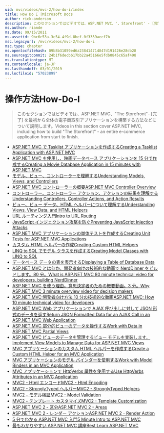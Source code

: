 ```yaml
---
uid: mvc/videos/mvc-2/how-do-i/index
title: How Do I |Microsoft Docs
author: rick-anderson
description: このセクションではビデオでは、ASP.NET MVC、'、Storefront' - [完了] を最初から全体の電子商取引アプリケーションを構築する方法などについて説明します。
ms.author: riande
ms.date: 09/15/2011
ms.assetid: 9bc6c53a-3e54-4f9d-8bef-0f3359aecf7b
msc.legacyurl: /mvc/videos/mvc-2/how-do-i
msc.type: chapter
ms.openlocfilehash: 09b8b31059ed6a238414714847d191426e28db28
ms.sourcegitcommit: 24b1f6decbb17bb22a45166e5fdb0845c65af498
ms.translationtype: MT
ms.contentlocale: ja-JP
ms.lasthandoff: 03/01/2019
ms.locfileid: "57023899"
---
```

<a name="how-do-i"></a><span data-ttu-id="d57bb-103">操作方法</span><span class="sxs-lookup"><span data-stu-id="d57bb-103">How-Do-I</span></span>
====================
> <span data-ttu-id="d57bb-104">このセクションではビデオでは、ASP.NET MVC、"The Storefront"- [完了] を最初から全体の電子商取引アプリケーションを構築する方法などについて説明します。</span><span class="sxs-lookup"><span data-stu-id="d57bb-104">Videos in this section cover ASP.NET MVC, including how to build "The Storefront" - an entire e-commerce application from start to finish.</span></span>


- [<span data-ttu-id="d57bb-105">ASP.NET MVC で Tasklist アプリケーションを作成する</span><span class="sxs-lookup"><span data-stu-id="d57bb-105">Creating a Tasklist Application with ASP.NET MVC</span></span>](creating-a-tasklist-application-with-aspnet-mvc.md)
- [<span data-ttu-id="d57bb-106">ASP.NET MVC を使用し、映画データベース アプリケーションを 15 分で作成する</span><span class="sxs-lookup"><span data-stu-id="d57bb-106">Creating a Movie Database Application in 15 minutes with ASP.NET MVC</span></span>](creating-a-movie-database-application-in-15-minutes-with-aspnet-mvc.md)
- [<span data-ttu-id="d57bb-107">モデル、ビュー、コントローラーを理解する</span><span class="sxs-lookup"><span data-stu-id="d57bb-107">Understanding Models, Views, and Controllers</span></span>](understanding-models-views-and-controllers.md)
- [<span data-ttu-id="d57bb-108">ASP.NET MVC コントローラーの概要</span><span class="sxs-lookup"><span data-stu-id="d57bb-108">ASP.NET MVC Controller Overview</span></span>](aspnet-mvc-controller-overview.md)
- [<span data-ttu-id="d57bb-109">コントローラー、コントローラー アクション、アクションの結果を理解する</span><span class="sxs-lookup"><span data-stu-id="d57bb-109">Understanding Controllers, Controller Actions, and Action Results</span></span>](understanding-controllers-controller-actions-and-action-results.md)
- [<span data-ttu-id="d57bb-110">ビュー、ビュー データ、HTML ヘルパーについて理解する</span><span class="sxs-lookup"><span data-stu-id="d57bb-110">Understanding Views, View Data, and HTML Helpers</span></span>](understanding-views-view-data-and-html-helpers.md)
- [<span data-ttu-id="d57bb-111">URL ルーティング入門</span><span class="sxs-lookup"><span data-stu-id="d57bb-111">Intro to URL Routing</span></span>](an-introduction-to-url-routing.md)
- [<span data-ttu-id="d57bb-112">JavaScript インジェクション攻撃を防ぐ</span><span class="sxs-lookup"><span data-stu-id="d57bb-112">Preventing JavaScript Injection Attacks</span></span>](preventing-javascript-injection-attacks.md)
- [<span data-ttu-id="d57bb-113">ASP.NET MVC アプリケーションの単体テストを作成する</span><span class="sxs-lookup"><span data-stu-id="d57bb-113">Creating Unit Tests for ASP.NET MVC Applications</span></span>](creating-unit-tests-for-aspnet-mvc-applications.md)
- [<span data-ttu-id="d57bb-114">カスタム HTML ヘルパーの作成</span><span class="sxs-lookup"><span data-stu-id="d57bb-114">Creating Custom HTML Helpers</span></span>](creating-custom-html-helpers.md)
- [<span data-ttu-id="d57bb-115">LINQ to SQL でモデル クラスを作成する</span><span class="sxs-lookup"><span data-stu-id="d57bb-115">Creating Model Classes with LINQ to SQL</span></span>](creating-model-classes-with-linq-to-sql.md)
- [<span data-ttu-id="d57bb-116">データベース データの表を表示する</span><span class="sxs-lookup"><span data-stu-id="d57bb-116">Displaying a Table of Database Data</span></span>](displaying-a-table-of-database-data.md)
- [<span data-ttu-id="d57bb-117">ASP.NET MVC とは何か。開発者向けの技術的な動画で NerdDinner をビルドします。80 分。</span><span class="sxs-lookup"><span data-stu-id="d57bb-117">What is ASP.NET MVC 80 minute technical video for developers, building NerdDinner</span></span>](what-is-aspnet-mvc-80-minute-technical-video-for-developers-building-nerddinner.md)
- [<span data-ttu-id="d57bb-118">ASP.NET MVC を使う理由。意思決定者のための概要動画。3 分。</span><span class="sxs-lookup"><span data-stu-id="d57bb-118">Why ASP.NET MVC 3 minute overview video for decision makers</span></span>](why-aspnet-mvc-3-minute-overview-video-for-decision-makers.md)
- [<span data-ttu-id="d57bb-119">ASP.NET MVC:開発者向け方法 10 分の技術的な動画</span><span class="sxs-lookup"><span data-stu-id="d57bb-119">ASP.NET MVC: How 10 minute technical video for developers</span></span>](aspnet-mvc-how-10-minute-technical-video-for-developers.md)
- [<span data-ttu-id="d57bb-120">ASP.NET MVC Web アプリケーションで AJAX 呼び出しに対して JSON 形式のデータを返す</span><span class="sxs-lookup"><span data-stu-id="d57bb-120">Return JSON Formatted Data for an AJAX Call in an ASP.NET MVC Web Application</span></span>](how-do-i-return-json-formatted-data-for-an-ajax-call-in-an-aspnet-mvc-web-application.md)
- [<span data-ttu-id="d57bb-121">ASP.NET MVC 部分的ビューのデータを操作する</span><span class="sxs-lookup"><span data-stu-id="d57bb-121">Work with Data in ASP.NET MVC Partial Views</span></span>](how-do-i-work-with-data-in-aspnet-mvc-partial-views.md)
- [<span data-ttu-id="d57bb-122">ASP.NET MVC ビューのデータを管理するビュー モデルを実装します。</span><span class="sxs-lookup"><span data-stu-id="d57bb-122">Implement View Models to Manage Data for ASP.NET MVC Views</span></span>](how-do-i-implement-view-models-to-manage-data-for-aspnet-mvc-views.md)
- [<span data-ttu-id="d57bb-123">MVC アプリケーションのカスタム HTML ヘルパーを作成する</span><span class="sxs-lookup"><span data-stu-id="d57bb-123">Create a Custom HTML Helper for an MVC Application</span></span>](how-do-i-create-a-custom-html-helper-for-an-mvc-application.md)
- [<span data-ttu-id="d57bb-124">MVC アプリケーションのモデル バインダーを使用する</span><span class="sxs-lookup"><span data-stu-id="d57bb-124">Work with Model Binders in an MVC Application</span></span>](how-do-i-work-with-model-binders-in-an-mvc-application.md)
- [<span data-ttu-id="d57bb-125">MVC アプリケーションで HttpVerbs 属性を使用する</span><span class="sxs-lookup"><span data-stu-id="d57bb-125">Use HttpVerbs Attributes in an MVC Application</span></span>](how-do-i-use-httpverbs-attributes-in-an-mvc-application.md)
- [<span data-ttu-id="d57bb-126">MVC2 - Html エンコード</span><span class="sxs-lookup"><span data-stu-id="d57bb-126">MVC2 - Html Encoding</span></span>](mvc2-html-encoding.md)
- [<span data-ttu-id="d57bb-127">MVC2 - StronglyTyped ヘルパー</span><span class="sxs-lookup"><span data-stu-id="d57bb-127">MVC2 - StronglyTyped Helpers</span></span>](mvc2-stronglytyped-helpers.md)
- [<span data-ttu-id="d57bb-128">MVC2 - モデル検証</span><span class="sxs-lookup"><span data-stu-id="d57bb-128">MVC2 - Model Validation</span></span>](mvc2-model-validation.md)
- [<span data-ttu-id="d57bb-129">MVC2 - テンプレート カスタマイズ</span><span class="sxs-lookup"><span data-stu-id="d57bb-129">MVC2 - Template Customization</span></span>](mvc2-template-customization.md)
- [<span data-ttu-id="d57bb-130">ASP.NET MVC 2 - 区分</span><span class="sxs-lookup"><span data-stu-id="d57bb-130">ASP.NET MVC 2 - Areas</span></span>](aspnet-mvc-2-areas.md)
- [<span data-ttu-id="d57bb-131">ASP.NET MVC 2 - レンダー アクション</span><span class="sxs-lookup"><span data-stu-id="d57bb-131">ASP.NET MVC 2 - Render Action</span></span>](aspnet-mvc-2-render-action.md)
- [<span data-ttu-id="d57bb-132">5 分でわかる ASP.NET MVC 入門</span><span class="sxs-lookup"><span data-stu-id="d57bb-132">5 Minute Intro to ASP.NET MVC</span></span>](5-minute-introduction-to-aspnet-mvc.md)
- [<span data-ttu-id="d57bb-133">最もわかりやすい ASP.NET MVC 講座</span><span class="sxs-lookup"><span data-stu-id="d57bb-133">Best Learn ASP.NET MVC</span></span>](how-to-best-learn-asp-net-mvc.md)
